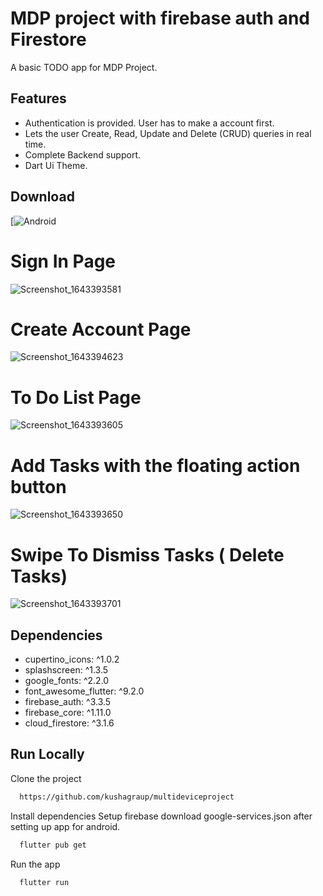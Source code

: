 # MDP project with firebase auth and Firestore
A basic TODO app for MDP Project.


## Features

- Authentication is provided. User has to make a account first.
- Lets the user Create, Read, Update and Delete (CRUD) queries in real time.
- Complete Backend support.
- Dart Ui Theme.


## Download
[![Android]()

 
# Sign In Page

![Screenshot_1643393581](https://github.com/kushagraup/multideviceproject/blob/main/images/1.jpeg)


# Create Account Page

![Screenshot_1643394623](https://github.com/kushagraup/multideviceproject/blob/main/images/4.jpeg)

# To Do List Page 
![Screenshot_1643393605](https://github.com/kushagraup/multideviceproject/blob/main/images/5.jpeg)

# Add Tasks with the floating action button
![Screenshot_1643393650](https://github.com/kushagraup/multideviceproject/blob/main/images/2.jpeg)

# Swipe To Dismiss Tasks ( Delete Tasks)
![Screenshot_1643393701](https://github.com/kushagraup/multideviceproject/blob/main/images/3.jpeg)


## Dependencies 
- cupertino_icons: ^1.0.2
- splashscreen: ^1.3.5
- google_fonts: ^2.2.0
- font_awesome_flutter: ^9.2.0
- firebase_auth: ^3.3.5
- firebase_core: ^1.11.0
- cloud_firestore: ^3.1.6


## Run Locally

Clone the project

```bash
  https://github.com/kushagraup/multideviceproject
```

Install dependencies
Setup firebase download google-services.json after setting up app for android.

```bash
  flutter pub get
```

Run the app

```bash
  flutter run
